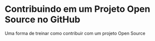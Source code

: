 # Contribuindo em um Projeto Open Source no GitHub

Uma forma de treinar como contribuir com um projeto Open Source